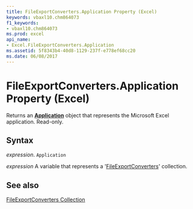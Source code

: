 ```yaml
---
title: FileExportConverters.Application Property (Excel)
keywords: vbaxl10.chm864073
f1_keywords:
- vbaxl10.chm864073
ms.prod: excel
api_name:
- Excel.FileExportConverters.Application
ms.assetid: 5f8343b4-40d8-1129-237f-e778ef68cc20
ms.date: 06/08/2017
---
```



# FileExportConverters.Application Property (Excel)

Returns an  **[Application](Excel.Application(object).md)** object that represents the Microsoft Excel application. Read-only.


## Syntax

 _expression_. `Application`

 _expression_ A variable that represents a '[FileExportConverters](Excel.FileExportConverters.md)' collection.


## See also


[FileExportConverters Collection](Excel.FileExportConverters.md)

